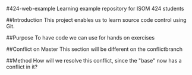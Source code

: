 #424-web-example
Learning example repository for ISOM 424 students

##Introduction
This project enables us to learn source code control using Git.

##Purpose
To have code we can use for hands on exercises

##Conflict on Master
This section will be different on the conflictbranch

##Method
How will we resolve this conflict, since the "base" now has a
conflict in it?